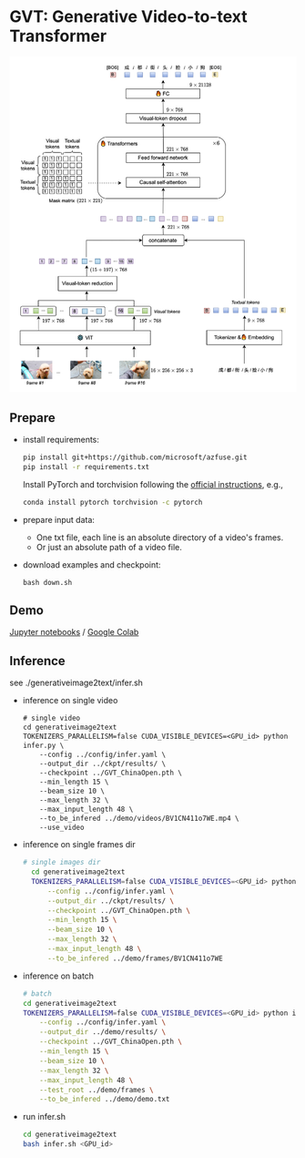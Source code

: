 # GVT: Generative Video-to-text Transformer 
![Image text](./gvt.png)
## Prepare
- install requirements:
  ```bash
  pip install git+https://github.com/microsoft/azfuse.git
  pip install -r requirements.txt
  ```
  Install PyTorch and torchvision following the [official instructions](https://pytorch.org/), e.g., 
  ```bash
  conda install pytorch torchvision -c pytorch
  ```


- prepare input data:
  - One txt file, each line is an absolute directory of a video's frames.
  - Or just an absolute path of a video file.
- download examples and checkpoint:
  ```
  bash down.sh
  ```
## Demo
[Jupyter notebooks](demo.ipynb) / [Google Colab](https://colab.research.google.com/gist/dong03/2fffdbaeb3d0fcae220fd2522cfd3ef6/inference_gvt.ipynb)

## Inference
see ./generativeimage2text/infer.sh 
- inference on single video
  ```
  # single video
  cd generativeimage2text
  TOKENIZERS_PARALLELISM=false CUDA_VISIBLE_DEVICES=<GPU_id> python infer.py \
      --config ../config/infer.yaml \
      --output_dir ../ckpt/results/ \
      --checkpoint ../GVT_ChinaOpen.pth \
      --min_length 15 \
      --beam_size 10 \
      --max_length 32 \
      --max_input_length 48 \
      --to_be_infered ../demo/videos/BV1CN411o7WE.mp4 \
      --use_video
  
  ```
- inference on single frames dir
  ```bash
  # single images dir
    cd generativeimage2text
    TOKENIZERS_PARALLELISM=false CUDA_VISIBLE_DEVICES=<GPU_id> python infer.py \
        --config ../config/infer.yaml \
        --output_dir ../ckpt/results/ \
        --checkpoint ../GVT_ChinaOpen.pth \
        --min_length 15 \
        --beam_size 10 \
        --max_length 32 \
        --max_input_length 48 \
        --to_be_infered ../demo/frames/BV1CN411o7WE
  ```
- inference on batch
  ```bash
  # batch
  cd generativeimage2text
  TOKENIZERS_PARALLELISM=false CUDA_VISIBLE_DEVICES=<GPU_id> python infer.py \
      --config ../config/infer.yaml \
      --output_dir ../demo/results/ \
      --checkpoint ../GVT_ChinaOpen.pth \
      --min_length 15 \
      --beam_size 10 \
      --max_length 32 \
      --max_input_length 48 \
      --test_root ../demo/frames \
      --to_be_infered ../demo/demo.txt
  ```
- run infer.sh
  ```bash
  cd generativeimage2text
  bash infer.sh <GPU_id>
  ```


